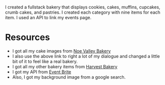 I created a fullstack bakery that displays cookies, cakes, muffins, cupcakes, crumb cakes, and pastries.  I created each category with nine items for each item.  I used an API to link my events page.

# Resources
- I got all my cake images from [Noe Valley Bakery](https://noevalleybakery.com/)
- I also use the above link to right a lot of my dialogue and changed a little bit of it to feel like a real bakery.
- I got all my other bakery items from [Harvest Bakery](http://harvestbakery.com/)
- I got my API from [Event Brite](eventbrite.com)
- Also, I got my background image from a google search.